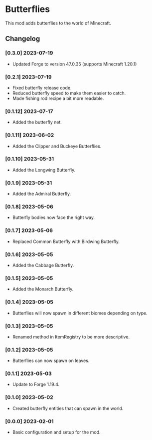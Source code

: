 # Butterflies
 This mod adds butterflies to the world of Minecraft.
 
## Changelog

### [0.3.0] 2023-07-19
- Updated Forge to version 47.0.35 (supports Minecraft 1.20.1)

### [0.2.1] 2023-07-19
- Fixed butterfly release code.
- Reduced butterfly speed to make them easier to catch.
- Made fishing rod recipe a bit more readable.

### [0.1.12] 2023-07-17
- Added the butterfly net.

### [0.1.11] 2023-06-02
- Added the Clipper and Buckeye Butterflies.

### [0.1.10] 2023-05-31
- Added the Longwing Butterfly.

### [0.1.9] 2023-05-31
- Added the Admiral Butterfly.

### [0.1.8] 2023-05-06
- Butterfly bodies now face the right way.

### [0.1.7] 2023-05-06
- Replaced Common Butterfly with Birdwing Butterfly.

### [0.1.6] 2023-05-05
- Added the Cabbage Butterfly.

### [0.1.5] 2023-05-05
- Added the Monarch Butterfly.

### [0.1.4] 2023-05-05
- Butterflies will now spawn in different biomes depending on type.

### [0.1.3] 2023-05-05
- Renamed method in ItemRegistry to be more descriptive.

### [0.1.2] 2023-05-05
- Butterflies can now spawn on leaves.

### [0.1.1] 2023-05-03
- Update to Forge 1.19.4.

### [0.1.0] 2023-05-02
- Created butterfly entities that can spawn in the world.

### [0.0.0] 2023-02-01
- Basic configuration and setup for the mod.
